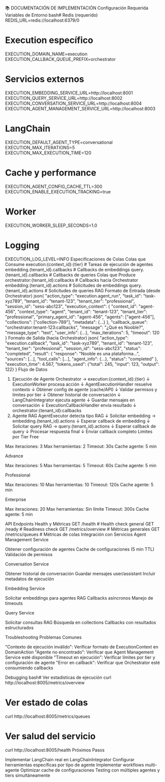 📚 DOCUMENTACIÓN DE IMPLEMENTACIÓN
Configuración Requerida
Variables de Entorno
bash# Redis (requerido)
REDIS_URL=redis://localhost:6379/0

# Execution específico
EXECUTION_DOMAIN_NAME=execution
EXECUTION_CALLBACK_QUEUE_PREFIX=orchestrator

# Servicios externos
EXECUTION_EMBEDDING_SERVICE_URL=http://localhost:8001
EXECUTION_QUERY_SERVICE_URL=http://localhost:8002
EXECUTION_CONVERSATION_SERVICE_URL=http://localhost:8004
EXECUTION_AGENT_MANAGEMENT_SERVICE_URL=http://localhost:8003

# LangChain
EXECUTION_DEFAULT_AGENT_TYPE=conversational
EXECUTION_MAX_ITERATIONS=5
EXECUTION_MAX_EXECUTION_TIME=120

# Cache y performance
EXECUTION_AGENT_CONFIG_CACHE_TTL=300
EXECUTION_ENABLE_EXECUTION_TRACKING=true

# Worker
EXECUTION_WORKER_SLEEP_SECONDS=1.0

# Logging
EXECUTION_LOG_LEVEL=INFO
Especificaciones de Colas
Colas que Consume
execution:{context_id}:{tier}               # Tareas de ejecución de agentes
embedding.{tenant_id}.callbacks             # Callbacks de embeddings
query.{tenant_id}.callbacks                 # Callbacks de queries
Colas que Produce
orchestrator:{tenant_id}:callbacks          # Callbacks hacia Orchestrator
embedding.{tenant_id}.actions               # Solicitudes de embeddings
query.{tenant_id}.actions                   # Solicitudes de queries RAG
Formato de Entrada (desde Orchestrator)
json{
  "action_type": "execution.agent_run",
  "task_id": "task-xyz789",
  "tenant_id": "tenant-123",
  "tenant_tier": "professional",
  "session_id": "sess-abc123",
  "execution_context": {
    "context_id": "agent-456",
    "context_type": "agent",
    "tenant_id": "tenant-123",
    "tenant_tier": "professional",
    "primary_agent_id": "agent-456",
    "agents": ["agent-456"],
    "collections": ["collection-789"],
    "metadata": {...}
  },
  "callback_queue": "orchestrator:tenant-123:callbacks",
  "message": "¿Qué es Nooble?",
  "message_type": "text",
  "user_info": {...},
  "max_iterations": 5,
  "timeout": 120
}
Formato de Salida (hacia Orchestrator)
json{
  "action_type": "execution.callback",
  "task_id": "task-xyz789",
  "tenant_id": "tenant-123",
  "tenant_tier": "professional",
  "session_id": "sess-abc123",
  "status": "completed",
  "result": {
    "response": "Nooble es una plataforma...",
    "sources": [...],
    "tool_calls": [...],
    "agent_info": {...},
    "status": "completed"
  },
  "execution_time": 4.567,
  "tokens_used": {"total": 245, "input": 123, "output": 122}
}
Flujo de Datos
1. Ejecución de Agente
Orchestrator → execution:{context_id}:{tier}
↓
ExecutionWorker procesa acción
↓
AgentExecutionHandler resuelve contexto
↓
Obtener config de agente (cache/API)
↓
Validar permisos y límites por tier
↓
Obtener historial de conversación
↓
LangChainIntegrator ejecuta agente
↓
Guardar mensajes en conversación
↓
ExecutionCallbackHandler envía resultado
↓
orchestrator:{tenant_id}:callbacks
2. Agente RAG
AgentExecutor detecta tipo RAG
↓
Solicitar embedding → embedding.{tenant_id}.actions
↓
Esperar callback de embedding
↓
Solicitar query RAG → query.{tenant_id}.actions
↓
Esperar callback de query
↓
Procesar respuesta final
↓
Enviar callback completo
Límites por Tier
Free

Max iteraciones: 3
Max herramientas: 2
Timeout: 30s
Cache agente: 5 min

Advance

Max iteraciones: 5
Max herramientas: 5
Timeout: 60s
Cache agente: 5 min

Professional

Max iteraciones: 10
Max herramientas: 10
Timeout: 120s
Cache agente: 5 min

Enterprise

Max iteraciones: 20
Max herramientas: Sin límite
Timeout: 300s
Cache agente: 5 min

API Endpoints
Health y Métricas
GET /health                    # Health check general
GET /ready                     # Readiness check
GET /metrics/overview          # Métricas generales
GET /metrics/queues            # Métricas de colas
Integración con Servicios
Agent Management Service

Obtener configuración de agentes
Cache de configuraciones (5 min TTL)
Validación de permisos

Conversation Service

Obtener historial de conversación
Guardar mensajes user/assistant
Incluir metadatos de ejecución

Embedding Service

Solicitar embeddings para agentes RAG
Callbacks asíncronos
Manejo de timeouts

Query Service

Solicitar consultas RAG
Búsqueda en collections
Callbacks con resultados estructurados

Troubleshooting
Problemas Comunes

"Contexto de ejecución inválido": Verificar formato de ExecutionContext en DomainAction
"Agente no encontrado": Verificar que Agent Management Service esté disponible
"Timeout en ejecución": Verificar límites por tier y configuración de agente
"Error en callback": Verificar que Orchestrator esté consumiendo callbacks

Debugging
bash# Ver estadísticas de ejecución
curl http://localhost:8005/metrics/overview

# Ver estado de colas
curl http://localhost:8005/metrics/queues

# Ver salud del servicio
curl http://localhost:8005/health
Próximos Pasos

Implementar LangChain real en LangChainIntegrator
Configurar herramientas específicas por tipo de agente
Implementar workflows multi-agente
Optimizar cache de configuraciones
Testing con múltiples agentes y tiers simultáneamente